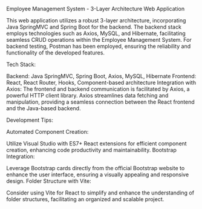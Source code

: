 Employee Management System - 3-Layer Architecture Web Application

This web application utilizes a robust 3-layer architecture, incorporating Java SpringMVC and Spring Boot for the backend. The backend stack employs technologies such as Axios, MySQL, and Hibernate, facilitating seamless CRUD operations within the Employee Management System. For backend testing, Postman has been employed, ensuring the reliability and functionality of the developed features.

Tech Stack:

Backend: Java SpringMVC, Spring Boot, Axios, MySQL, Hibernate
Frontend: React, React Router, Hooks, Component-based architecture
Integration with Axios:
The frontend and backend communication is facilitated by Axios, a powerful HTTP client library. Axios streamlines data fetching and manipulation, providing a seamless connection between the React frontend and the Java-based backend.

Development Tips:

Automated Component Creation:

Utilize Visual Studio with ES7+ React extensions for efficient component creation, enhancing code productivity and maintainability.
Bootstrap Integration:

Leverage Bootstrap cards directly from the official Bootstrap website to enhance the user interface, ensuring a visually appealing and responsive design.
Folder Structure with Vite:

Consider using Vite for React to simplify and enhance the understanding of folder structures, facilitating an organized and scalable project.
